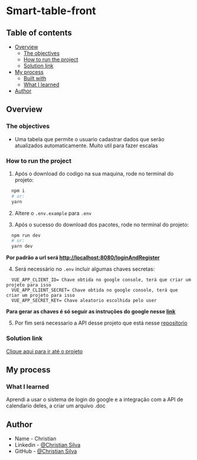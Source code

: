 # Smart-table-front

## Table of contents

- [Overview](#overview)
  - [The objectives](#the-objectives)
  - [How to run the project](#how-to-run-the-project)
  - [Solution link](#solution-link)
- [My process](#my-process)
  - [Built with](#built-with)
  - [What I learned](#what-i-learned)
- [Author](#author)

## Overview

### The objectives

- Uma tabela que permite o usuario cadastrar dados que serão atualizados automaticamente. Muito util para fazer escalas

### How to run the project
  1. Após o download do codigo na sua maquina, rode no terminal do projeto:
  ```bash
    npm i 
    # or:
    yarn
  ```

  2. Altere o ```.env.example``` para ```.env```

  3. Após o sucesso do download dos pacotes, rode no terminal do projeto:
  ```bash
    npm run dev 
    # or:
    yarn dev
  ```

  **Por padrão a url será [http://localhost:8080/loginAndRegister](http://localhost:8080/loginAndRegister)**

  4. Será necessário no ```.env``` incluir algumas chaves secretas:
  ```
    VUE_APP_CLIENT_ID= Chave obtida no google console, terá que criar um projeto para isso
    VUE_APP_CLIENT_SECRET= Chave obtida no google console, terá que criar um projeto para isso
    VUE_APP_SECRET_KEY= Chave aleatorio escolhida pelo user
  ```
   **Para gerar as chaves é só seguir as instruções do google nesse [link](https://developers.google.com/calendar/api/quickstart/nodejs?hl=pt-brink)**

   5. Por fim será necessario a API desse projeto que está nesse [repositorio](https://github.com/Christian-M-Silva/smart-table-api)

### Solution link

[Clique aqui para ir até o projeto](https://github.com/Christian-M-Silva/smart-table-front)

## My process

### What I learned

Aprendi a usar o sistema de login do google e a integração com a API de calendario deles, a criar um arquivo .doc

## Author

- Name - Christian
- Linkedin - [@Christian Silva]( https://www.linkedin.com/in/christian-silva-83172621a)
- GitHub - [@Christian Silva](https://github.com/Christian-M-Silva)